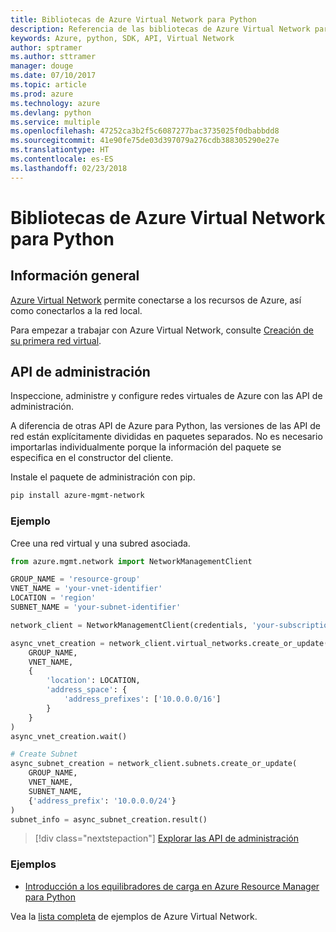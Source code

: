 ```yaml
---
title: Bibliotecas de Azure Virtual Network para Python
description: Referencia de las bibliotecas de Azure Virtual Network para Python
keywords: Azure, python, SDK, API, Virtual Network
author: sptramer
ms.author: sttramer
manager: douge
ms.date: 07/10/2017
ms.topic: article
ms.prod: azure
ms.technology: azure
ms.devlang: python
ms.service: multiple
ms.openlocfilehash: 47252ca3b2f5c6087277bac3735025f0dbabbdd8
ms.sourcegitcommit: 41e90fe75de03d397079a276cdb388305290e27e
ms.translationtype: HT
ms.contentlocale: es-ES
ms.lasthandoff: 02/23/2018
---
```

# <a name="azure-network-libraries-for-python"></a>Bibliotecas de Azure Virtual Network para Python

## <a name="overview"></a>Información general

[Azure Virtual Network](/azure/virtual-network/virtual-networks-overview) permite conectarse a los recursos de Azure, así como conectarlos a la red local.

Para empezar a trabajar con Azure Virtual Network, consulte [Creación de su primera red virtual](/azure/virtual-network/virtual-network-get-started-vnet-subnet).

## <a name="management-apis"></a>API de administración

Inspeccione, administre y configure redes virtuales de Azure con las API de administración.

A diferencia de otras API de Azure para Python, las versiones de las API de red están explícitamente divididas en paquetes separados. No es necesario importarlas individualmente porque la información del paquete se especifica en el constructor del cliente.

Instale el paquete de administración con pip.

```bash
pip install azure-mgmt-network
```

### <a name="example"></a>Ejemplo

Cree una red virtual y una subred asociada.

```python
from azure.mgmt.network import NetworkManagementClient

GROUP_NAME = 'resource-group'
VNET_NAME = 'your-vnet-identifier'
LOCATION = 'region'
SUBNET_NAME = 'your-subnet-identifier'

network_client = NetworkManagementClient(credentials, 'your-subscription-id')

async_vnet_creation = network_client.virtual_networks.create_or_update(
    GROUP_NAME,
    VNET_NAME,
    {
        'location': LOCATION,
        'address_space': {
            'address_prefixes': ['10.0.0.0/16']
        }
    }
)
async_vnet_creation.wait()

# Create Subnet
async_subnet_creation = network_client.subnets.create_or_update(
    GROUP_NAME,
    VNET_NAME,
    SUBNET_NAME,
    {'address_prefix': '10.0.0.0/24'}
)
subnet_info = async_subnet_creation.result()
```

> [!div class="nextstepaction"]
> [Explorar las API de administración](/python/api/overview/azure/network/management)

### <a name="samples"></a>Ejemplos

* [Introducción a los equilibradores de carga en Azure Resource Manager para Python](https://azure.microsoft.com/en-us/resources/samples/network-python-manage-loadbalancer/)

Vea la [lista completa](https://azure.microsoft.com/en-us/resources/samples/?platform=python&term=virtual%20network) de ejemplos de Azure Virtual Network.

